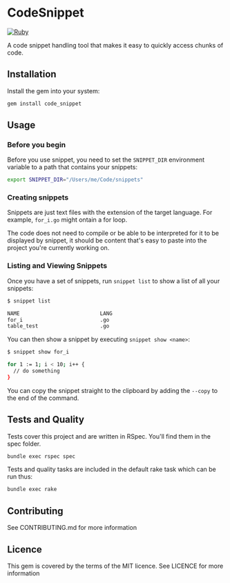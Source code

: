 # CodeSnippet

[![Ruby](https://github.com/andrewbigger/code_snippet/actions/workflows/build.yml/badge.svg?branch=main)](https://github.com/andrewbigger/code_snippet/actions/workflows/build.yml)

A code snippet handling tool that makes it easy to quickly access chunks of code.

## Installation

Install the gem into your system:

```bash
gem install code_snippet
```

## Usage

### Before you begin

Before you use snippet, you need to set the `SNIPPET_DIR` environment variable to a path that contains your snippets:

```bash
export SNIPPET_DIR="/Users/me/Code/snippets"
```

### Creating snippets

Snippets are just text files with the extension of the target language. For example, `for_i.go` might ontain a for loop.

The code does not need to compile or be able to be interpreted for it to be displayed by snippet, it should be content that's easy to paste into the project you're currently working on.

### Listing and Viewing Snippets

Once you have a set of snippets, run `snippet list` to show a list of all your snippets:

```bash
$ snippet list

NAME                          LANG
for_i                         .go 
table_test                    .go
```

You can then show a snippet by executing `snippet show <name>`:

```bash
$ snippet show for_i

for 1 := 1; i < 10; i++ {
  // do something
}
```

You can copy the snippet straight to the clipboard by adding the `--copy` to the end of the command.

## Tests and Quality

Tests cover this project and are written in RSpec. You'll find them in the spec folder.

```bash
bundle exec rspec spec
```

Tests and quality tasks are included in the default rake task which can be run thus:

```bash
bundle exec rake
```

## Contributing

See CONTRIBUTING.md for more information

## Licence

This gem is covered by the terms of the MIT licence. See LICENCE for more information
